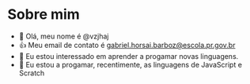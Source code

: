 # Sobre mim
- 👋 Olá, meu nome é @vzjhaj    
- 👍 Meu email de contato é gabriel.horsai.barboz@escola.pr.gov.br
- 👀 Eu estou interessado em aprender a progamar novas linguagens.
- 🌱 Eu estou a progamar, recentimente, as linguagens de JavaScript e Scratch

<!---
vzjhaj/vzjhaj is a ✨ special ✨ repository because its `README.md` (this file) appears on your GitHub profile.
You can click the Preview link to take a look at your changes.
--->
